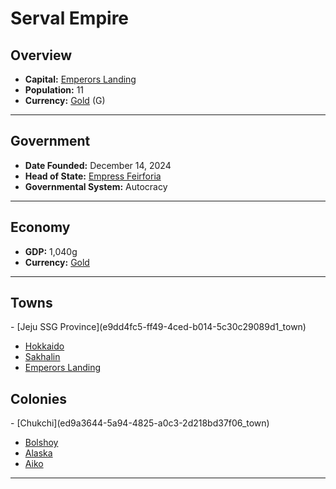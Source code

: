 <!--UNDEDITED FILE, remove this entire line if this file has been edited!-->
# <!--NAME-->Serval Empire<!--NAME-->

## Overview

- **Capital:** <!--CAPITAL_LINK-->[Emperors Landing](fc4472df-ad7a-48d6-a198-bf216cbb8dc9_town)<!--CAPITAL_LINK-->
- **Population:** <!--POPULATION-->11<!--POPULATION-->
- **Currency:** <!--CURRENCY_LINK-->[Gold](Gold_currency)<!--CURRENCY_LINK--> (<!--CURRENCY_ABV-->G<!--CURRENCY_ABV-->)

---

## Government

- **Date Founded:** <!--FOUNDED-->December 14, 2024<!--FOUNDED-->
- **Head of State:** <!--LEADER_TITLE_LINK-->[Empress Feirforia](Feirforia_user)<!--LEADER_TITLE_LINK-->
- **Governmental System:** <!--GOVERNMENT-->Autocracy<!--GOVERNMENT-->

---

## Economy

- **GDP:** <!--GDP-->1,040g<!--GDP-->
- **Currency:** <!--CURRENCY_LINK-->[Gold](Gold_currency)<!--CURRENCY_LINK-->

---

## Towns

<!--TOWNS-->- [Jeju SSG Province](e9dd4fc5-ff49-4ced-b014-5c30c29089d1_town)
- [Hokkaido](006945ae-d335-4ec1-a8e6-d973e83ebb6f_town)
- [Sakhalin](ed7e386d-b512-4694-aaae-1ff0f3ad6c66_town)
- [Emperors Landing](fc4472df-ad7a-48d6-a198-bf216cbb8dc9_town)<!--TOWNS-->

## Colonies

<!--COLONIES-->- [Chukchi](ed9a3644-5a94-4825-a0c3-2d218bd37f06_town)
- [Bolshoy](f8b3170a-6b52-4f28-9de8-7f55427f4f87_town)
- [Alaska](11e79b99-40d9-493d-8d29-1738fc93ce12_town)
- [Aiko](0d5b9f32-2e0e-4854-a9cd-b9dd1a7f7ab3_town)<!--COLONIES-->

---
